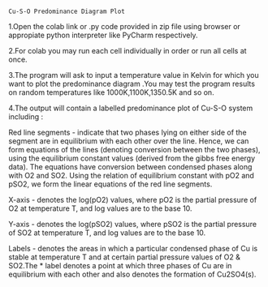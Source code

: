                                                                         Cu-S-O Predominance Diagram Plot

1.Open the colab link or .py code provided in zip file using browser or appropiate python interpreter like PyCharm respectively.

2.For colab you may run each cell individually in order or run all cells at once.

3.The program will ask to input a temperature value in Kelvin for which you want to plot the predominance diagram .You may test the program results on random temperatures like 
1000K,1100K,1350.5K and so on.

4.The output will contain a labelled predominance plot of Cu-S-O system including :

Red line segments - indicate that two phases lying on either side of the segment are in equilibrium with each other over the line. Hence, we can form equations of the lines (denoting conversion between the two phases), using the equilibrium constant values (derived from the gibbs free energy data). The equations have conversion between condensed phases along with O2 and SO2. Using the relation of equilibrium constant with pO2 and pSO2, we form the linear equations of the red line segments.

X-axis - denotes the log(pO2) values, where pO2 is the partial pressure of O2 at temperature T, and log values are to the base 10.
  
Y-axis - denotes the log(pSO2) values, where pSO2 is the partial pressure of SO2 at temperature T, and log values are to the base 10.

Labels - denotes the areas in which a particular condensed phase of Cu is stable at temperature T and at certain partial pressure values of O2 & SO2.The * label denotes a point at which three phases of Cu are in equilibrium with each other and also denotes the formation of Cu2SO4(s).

